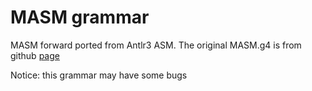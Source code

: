 # MASM grammar

MASM forward ported from Antlr3 ASM. The original MASM.g4 is from github [page](https://github.com/antlr/grammars-v4/blob/master/masm/MASM.g4)

Notice: this grammar may have some bugs
